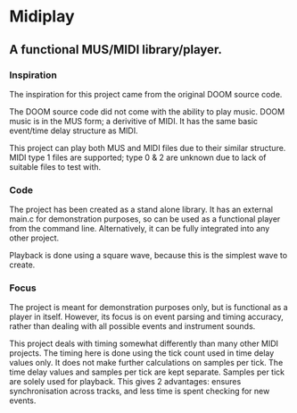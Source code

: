 # Midiplay

## A functional MUS/MIDI library/player.

### Inspiration
The inspiration for this project came from the original DOOM source code.

The DOOM source code did not come with the ability to play music. DOOM music is in the MUS form; a derivitive of MIDI. It has the same basic event/time delay structure as MIDI.

This project can play both MUS and MIDI files due to their similar structure. MIDI type 1 files are supported; type 0 & 2 are unknown due to lack of suitable files to test with.

### Code
The project has been created as a stand alone library. It has an external main.c for demonstration purposes, so can be used as a functional player from the command line. Alternatively, it can be fully integrated into any other project.

Playback is done using a square wave, because this is the simplest wave to create.

### Focus
The project is meant for demonstration purposes only, but is functional as a player in itself. However, its focus is on event parsing and timing accuracy, rather than dealing with all possible events and instrument sounds.

This project deals with timing somewhat differently than many other MIDI projects. The timing here is done using the tick count used in time delay values only. It does not make further calculations on samples per tick. The time delay values and samples per tick are kept separate. Samples per tick are solely used for playback. This gives 2 advantages: ensures synchronisation across tracks, and less time is spent checking for new events.
